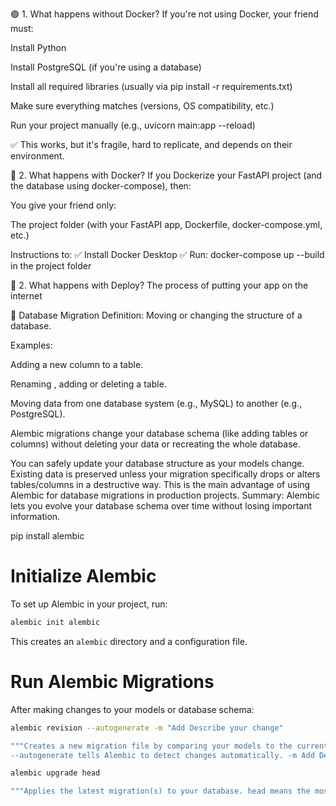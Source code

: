 🟢 1. What happens without Docker?
If you're not using Docker, your friend must:

Install Python

Install PostgreSQL (if you're using a database)

Install all required libraries (usually via pip install -r requirements.txt)

Make sure everything matches (versions, OS compatibility, etc.)

Run your project manually (e.g., uvicorn main:app --reload)

✅ This works, but it's fragile, hard to replicate, and depends on their environment.

🐳 2. What happens with Docker?
If you Dockerize your FastAPI project (and the database using docker-compose), then:

You give your friend only:

The project folder (with your FastAPI app, Dockerfile, docker-compose.yml, etc.)

Instructions to:
✅ Install Docker Desktop
✅ Run: docker-compose up --build in the project folder

🐳 2. What happens with Deploy?
The process of putting your app on the internet


🎉 Database Migration
Definition: Moving or changing the structure of a database.

Examples:

Adding a new column to a table.

Renaming , adding or deleting a table.

Moving data from one database system (e.g., MySQL) to another (e.g., PostgreSQL).

Alembic migrations change your database schema (like adding tables or columns) without deleting your data or recreating the whole database.

You can safely update your database structure as your models change.
Existing data is preserved unless your migration specifically drops or alters tables/columns in a destructive way.
This is the main advantage of using Alembic for database migrations in production projects.
Summary:
Alembic lets you evolve your database schema over time without losing important information.

pip install alembic
# Initialize Alembic

To set up Alembic in your project, run:

```bash
alembic init alembic
```

This creates an `alembic` directory and a configuration file.

# Run Alembic Migrations

After making changes to your models or database schema:

```bash
alembic revision --autogenerate -m "Add Describe your change"

"""Creates a new migration file by comparing your models to the current database.
--autogenerate tells Alembic to detect changes automatically. -m Add Describe your change adds a message describing the migration."""

alembic upgrade head 

"""Applies the latest migration(s) to your database. head means the most recent migration (the "top" of the migration history)."""
```

